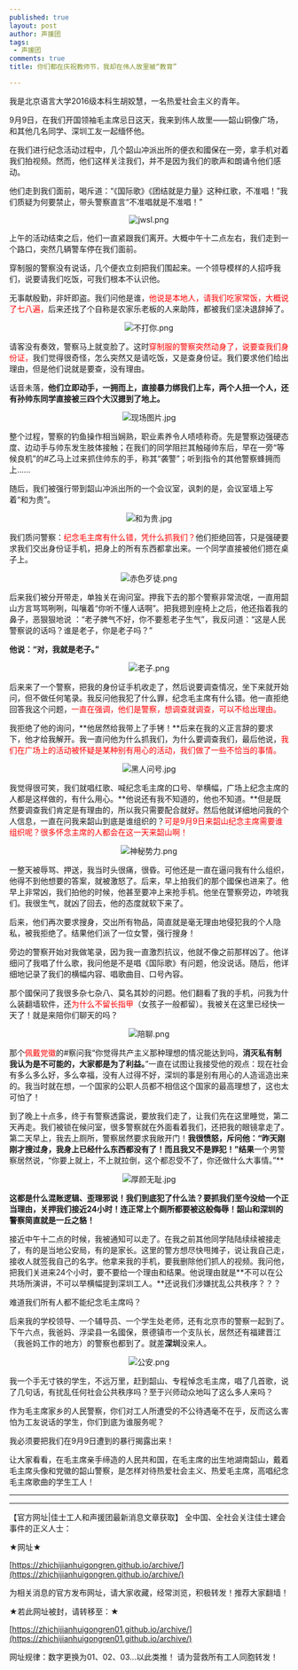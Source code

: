 ```yaml
---
published: true
layout: post
author: 声援团
tags:
 - 声援团
comments: true
title: 你们都在庆祝教师节，我却在伟人故里被“教育”

---     
```


我是北京语言大学2016级本科生胡姣慧，一名热爱社会主义的青年。

9月9日，在我们开国领袖毛主席忌日这天，我来到伟人故里——韶山铜像广场，和其他几名同学、深圳工友一起缅怀他。

在我们进行纪念活动过程中，几个韶山冲派出所的便衣和國保在一旁，拿手机对着我们拍视频。然而，他们这样关注我们，并不是因为我们的歌声和朗诵令他们感动。

他们走到我们面前，喝斥道：“《国际歌》《团结就是力量》这种红歌，不准唱！”我们质疑为何要禁止，带头警察直言“不准唱就是不准唱！”

<center>

<img src="https://i.loli.net/2018/09/11/5b97ac7432bd9.png" alt="jwsl.png" title="jwsl.png" />

</center>

上午的活动结束之后，他们一直紧跟我们离开。大概中午十二点左右，我们走到一个路口，突然几辆警车停在我们面前。

穿制服的警察没有说话，几个便衣立刻把我们围起来。一个领导模样的人招呼我们，说要请我们吃饭，可我们根本不认识他。

无事献殷勤，非奸即盗。我们问他是谁，<font color= 'red'>他说是本地人，请我们吃家常饭，大概说了七八遍，</font>后来还找了个自称是农家乐老板的人来助阵，都被我们坚决退辞掉了。

<center>
 
<img src="https://i.loli.net/2018/09/11/5b97ac6f27243.png" alt="不打你.png" title="不打你.png" />

</center>
 
请客没有奏效，警察马上就变脸了。这时<font color= 'red'>穿制服的警察突然动身了，说要查我们身份证，</font>我们觉得很奇怪，怎么突然又是请吃饭，又是查身份证。我们要求他们给出理由，但是他们说就是要查，没有理由。

话音未落，**他们立即动手，一拥而上，直接暴力绑我们上车，两个人扭一个人，还有孙帅东同学直接被三四个大汉摁到了地上。**

<center>

<img src="https://i.loli.net/2018/09/12/5b98fd47c6a24.jpg" alt="现场图片.jpg" title="现场图片.jpg" />

</center>

整个过程，警察的钓鱼操作相当娴熟，职业素养令人啧啧称奇。先是警察边强硬态度、边动手与帅东发生肢体接触；在我们的同学阻拦其触碰帅东后，早在一旁“等候良机”的#乙马上过来抓住帅东的手，称其“袭警”；听到指令的其他警察蜂拥而上……

随后，我们被强行带到韶山冲派出所的一个会议室，讽刺的是，会议室墙上写着“和为贵”。

<center>

<img src="https://i.loli.net/2018/09/12/5b98fdd6d83ce.jpg" alt="和为贵.jpg" title="和为贵.jpg" />

</center>

我们质问警察：<font color= 'red'>纪念毛主席有什么错，凭什么抓我们？</font>他们拒绝回答，只是强硬要求我们交出身份证手机，把身上的所有东西都拿出来。一个同学直接被他们摁在桌子上。

<center>
 
<img src="https://i.loli.net/2018/09/11/5b97ac6ecfc3b.png" alt="赤色歹徒.png" title="赤色歹徒.png" />

</center>

后来我们被分开带走，单独关在询问室。押我下去的那个警察非常流氓，一直用韶山方言骂骂咧咧，叫嚷着“你听不懂人话啊”。把我摁到座椅上之后，他还指着我的鼻子，恶狠狠地说 ：“老子脾气不好，你不要惹老子生气”，我反问道：“这是人民警察说的话吗？谁是老子，你是老子吗？”

**他说：“对，我就是老子。”**

<center>

<img src="https://i.loli.net/2018/09/11/5b97ac732b4d4.png" alt="老子.png" title="老子.png" />

</center>

后来来了一个警察，把我的身份证手机收走了，然后说要调查情况，坐下来就开始问，但不做任何笔录。我反问他我犯了什么罪，纪念毛主席有什么错。他一直拒绝回答我这个问题，<font color= 'red'>一直在强调，他们是警察，想调查就调查，可以不给出理由。</font>

我拒绝了他的询问，**他居然给我带上了手铐！**后来在我的义正言辞的要求下，他才给我解开。我一直问他为什么抓我们，为什么要调查我们，最后他说，<font color= 'red'>我们在广场上的活动被怀疑是某种别有用心的活动，我们做了一些不恰当的事情。</font>

<center>
 
<img src="https://i.loli.net/2018/09/11/5b97ac671e6da.jpg" alt="黑人问号.jpg" title="黑人问号.jpg" />

</center>

我觉得很可笑，我们就唱红歌、喊纪念毛主席的口号、举横幅，广场上纪念主席的人都是这样做的，有什么用心。**他说还有我不知道的，他也不知道。**但是既然要调查我们肯定是有理由的，所以我只需要配合就好。然后他就详细地问我的个人信息，一直在问我来韶山到底是谁组织的？<font color= 'red'>可是9月9日来韶山纪念主席需要谁组织呢？很多怀念主席的人都会在这一天来韶山啊！</font>

<center>
 
<img src="https://i.loli.net/2018/09/11/5b97ac72d0744.png" alt="神秘势力.png" title="神秘势力.png" /> 

</center>

一整天被辱骂、押送，我当时头很痛，很昏。可他还是一直在逼问我有什么组织，他得不到他想要的答案，就被激怒了。后来，早上拍我们的那个國保也进来了。他早上非常凶，我们拍他的时候，他甚至要冲上来抢手机。他坐在警察旁边，咋唬我们。我很生气，就凶了回去，他的态度就软下来了。

后来，他们再次要求搜身，交出所有物品，简直就是毫无理由地侵犯我的个人隐私，被我拒绝了。结果他们派了一位女警，强行搜身！

旁边的警察开始对我做笔录，因为我一直激烈抗议，他就不像之前那样凶了。他详细问了我唱了什么歌，我问他是不是唱《国际歌》有问题，他没说话。随后，他详细地记录了我们的横幅内容、唱歌曲目、口号內容。

那个國保问了我很多杂七杂八、莫名其妙的问题。他们翻看了我的手机，问我为什么装翻墙软件，还<font color= 'red'>为什么不留长指甲</font>（女孩子一般都留）。我被关在这里已经快一天了！就是来陪你们聊天的吗？

<center>

<img src="https://i.loli.net/2018/09/11/5b97ac7305c89.png" alt="陪聊.png" title="陪聊.png" />

</center>

那个<font color= 'red'>佩戴党徽</font>的#察问我“你觉得共产主义那种理想的情况能达到吗，**消灭私有制我认为是不可能的，大家都是为了利益。**”一直在试图让我接受他的观点：现在社会有多么多么好，多么幸福，没有人过得不好，深圳的事是别有用心的人造谣造出来的。我当时就在想，一个国家的公职人员都不相信这个国家的最高理想了，这也太可怕了！

到了晚上十点多，终于有警察透露说，要放我们走了，让我们先在这里睡觉，第二天再走。我们被锁在候问室，很多警察就在外面看着我们，还把我的眼镜拿走了。第二天早上，我去上厕所，警察居然要求我敞开门！**我很愤怒，斥问他：“昨天刚刚才搜过身，我身上已经什么东西都没有了！而且我又不是罪犯！”结果**一个男警察居然说，“你要上就上，不上就拉倒，这个都忍受不了，你还做什么大事情。”**

<center>
 
<img src="https://i.loli.net/2018/09/11/5b97ac6795c79.jpg" alt="厚颜无耻.jpg" title="厚颜无耻.jpg" />

</center>

**这都是什么混账逻辑、歪理邪说！我们到底犯了什么法？要抓我们至今没给一个正当理由，关押我们接近24小时！连正常上个厕所都要被这般侮辱！韶山和深圳的警察简直就是一丘之貉！**

接近中午十二点的时候，我被通知可以走了。在我之前其他同学陆陆续续被接走了，有的是当地公安局，有的是家长。这里的警方想尽快甩摊子，说让我自己走，接收人就签我自己的名字。他拿来我的手机，要我删除他们抓人的视频。我问他，把我们关进来24个小时，要不要给一个理由和结果。他说理由就是**不可以在公共场所演讲，不可以举横幅提到深圳工人。**还说我们涉嫌扰乱公共秩序？？？

难道我们所有人都不能纪念毛主席吗？

后来我的学校领导、一个辅导员、一个学生处老师，还有北京市的警察一起到了。下午六点，我爸妈、浮梁县一名國保，景德镇市一个支队长，居然还有福建晋江（我爸妈工作的地方）的警察也都到了。就差**深圳**没来人。
<center>
 
<img src="https://i.loli.net/2018/09/11/5b97ac742e406.png" alt="公安.png" title="公安.png" />

</center>

我一个手无寸铁的学生，不远万里，赶到韶山、专程悼念毛主席，唱了几首歌，说了几句话，有扰乱任何社会公共秩序吗？至于兴师动众地叫了这么多人来吗？

作为毛主席家乡的人民警察，你们对工人所遭受的不公待遇毫不在乎，反而这么害怕为工友说话的学生，你们到底为谁服务呢？

我必须要把我们在9月9日遭到的暴行揭露出来！

让大家看看，在毛主席亲手缔造的人民共和国，在毛主席的出生地湖南韶山，戴着毛主席头像和党徽的韶山警察，是怎样对待热爱社会主义、热爱毛主席，高唱纪念毛主席歌曲的学生工人！

---

---

【官方网址|佳士工人和声援团最新消息文章获取】
全中国、全社会关注佳士建会事件的正义人士：

★网址★

[https://zhichijianhuigongren.github.io/archive/](https://zhichijianhuigongren.github.io/archive/)

为相关消息的官方发布网址，请大家收藏，经常浏览，积极转发！推荐大家翻墙！

★若此网址被封，请转移至：★

[https://zhichijianhuigongren01.github.io/archive/](https://zhichijianhuigongren01.github.io/archive/)

网址规律：数字更换为01、02、03...以此类推！
请为营救所有工人同胞转发！
